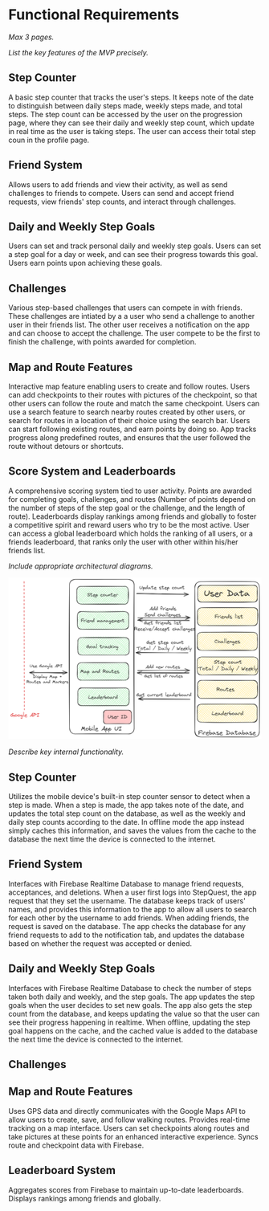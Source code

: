 # Functional Requirements

*Max 3 pages.*

*List the key features of the MVP precisely.*

## Step Counter
A basic step counter that tracks the user's steps. It keeps note of the date to distinguish between daily steps made, weekly steps made, and total steps. The step count can be accessed by the user on the progression page, where they can see their daily and weekly step count, which update in real time as the user is taking steps. The user can access their total step coun in the profile page.

## Friend System
Allows users to add friends and view their activity, as well as send challenges to friends to compete. Users can send and accept friend requests, view friends' step counts, and interact through challenges.

## Daily and Weekly Step Goals
Users can set and track personal daily and weekly step goals. Users can set a step goal for a day or week, and can see their progress towards this goal. Users earn points upon achieving these goals.

## Challenges
Various step-based challenges that users can compete in with friends. These challenges are intiated by a a user who send a challenge to another user in their friends list. The other user receives a notification on the app and can choose to accept the challenge. The user compete to be the first to finish the challenge, with points awarded for completion.

## Map and Route Features
Interactive map feature enabling users to create and follow routes. Users can add checkpoints to their routes with pictures of the checkpoint, so that other users can follow the route and match the same checkpoint. Users can use a search feature to search nearby routes created by other users, or search for routes in a location of their choice using the search bar. Users can start following existing routes, and earn points by doing so. App tracks progress along predefined routes, and ensures that the user followed the route without detours or shortcuts.

## Score System and Leaderboards
A comprehensive scoring system tied to user activity. Points are awarded for completing goals, challenges, and routes (Number of points depend on the number of steps of the step goal or the challenge, and the length of route). Leaderboards display rankings among friends and globally to foster a competitive spirit and reward users who try to be the most active. User can access a global leaderboard which holds the ranking of all users, or a friends leaderboard, that ranks only the user with other within his/her friends list.

*Include appropriate architectural diagrams.*

![architechture diagram](images/PRD_requirements_architecture.png)

*Describe key internal functionality.*

## Step Counter
Utilizes the mobile device's built-in step counter sensor to detect when a step is made. When a step is made, the app takes note of the date, and updates the total step count on the database, as well as the weekly and daily step counts according to the date. In offline mode the app instead simply caches this information, and saves the values from the cache to the database the next time the device is connected to the internet.

## Friend System
Interfaces with Firebase Realtime Database to manage friend requests, acceptances, and deletions. When a user first logs into StepQuest, the app request that they set the username. The database keeps track of users' names, and provides this information to the app to allow all users to search for each other by the username to add friends. When adding friends, the request is saved on the database. The app checks the database for any friend requests to add to the notification tab, and updates the database based on whether the request was accepted or denied.

## Daily and Weekly Step Goals
Interfaces with Firebase Realtime Database to check the number of steps taken both daily and weekly, and the step goals. The app updates the step goals when the user decides to set new goals. The app also gets the step count from the database, and keeps updating the value so that the user can see their progress happening in realtime. When offline, updating the step goal happens on the cache, and the cached value is added to the database the next time the device is connected to the internet.

## Challenges


## Map and Route Features
Uses GPS data and directly communicates with the Google Maps API to allow users to create, save, and follow walking routes. Provides real-time tracking on a map interface. Users can set checkpoints along routes and take pictures at these points for an enhanced interactive experience. Syncs route and checkpoint data with Firebase.

## Leaderboard System
Aggregates scores from Firebase to maintain up-to-date leaderboards. Displays rankings among friends and globally.